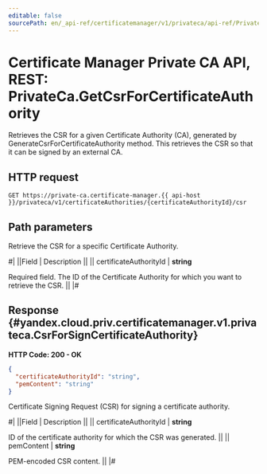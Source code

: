 ```yaml
---
editable: false
sourcePath: en/_api-ref/certificatemanager/v1/privateca/api-ref/PrivateCa/getCsrForCertificateAuthority.md
---
```


# Certificate Manager Private CA API, REST: PrivateCa.GetCsrForCertificateAuthority

Retrieves the CSR for a given Certificate Authority (CA), generated by GenerateCsrForCertificateAuthority method.
This retrieves the CSR so that it can be signed by an external CA.

## HTTP request

```
GET https://private-ca.certificate-manager.{{ api-host }}/privateca/v1/certificateAuthorities/{certificateAuthorityId}/csr
```

## Path parameters

Retrieve the CSR for a specific Certificate Authority.

#|
||Field | Description ||
|| certificateAuthorityId | **string**

Required field. The ID of the Certificate Authority for which you want to retrieve the CSR. ||
|#

## Response {#yandex.cloud.priv.certificatemanager.v1.privateca.CsrForSignCertificateAuthority}

**HTTP Code: 200 - OK**

```json
{
  "certificateAuthorityId": "string",
  "pemContent": "string"
}
```

Certificate Signing Request (CSR) for signing a certificate authority.

#|
||Field | Description ||
|| certificateAuthorityId | **string**

ID of the certificate authority for which the CSR was generated. ||
|| pemContent | **string**

PEM-encoded CSR content. ||
|#